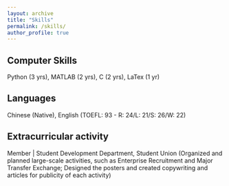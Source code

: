 ```yaml
---
layout: archive
title: "Skills"
permalink: /skills/
author_profile: true
---
```


## Computer Skills

Python (3 yrs), MATLAB (2 yrs), C (2 yrs), LaTex (1 yr)

## Languages

Chinese (Native), English (TOEFL: 93 - R: 24/L: 21/S: 26/W: 22)

## Extracurricular activity

Member | Student Development Department, Student Union
(Organized and planned large-scale activities, such as Enterprise Recruitment and Major Transfer
Exchange; Designed the posters and created copywriting and articles for publicity of each activity)
